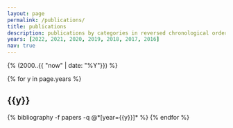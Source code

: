```yaml
---
layout: page
permalink: /publications/
title: publications
description: publications by categories in reversed chronological order. generated by jekyll-scholar.
years: [2022, 2021, 2020, 2019, 2018, 2017, 2016]
nav: true
---
```


<div class="publications">

{% (2000..{{ "now" | date: "%Y"}}) %}

<!-- Itterate on all page years -->
{% for y in page.years %}
  <!-- Create a year heading -->
  <h2 class="year">{{y}}</h2>
  <!-- create the bibliography card -->
  {% bibliography -f papers -q @*[year={{y}}]* %}
{% endfor %}

</div>
